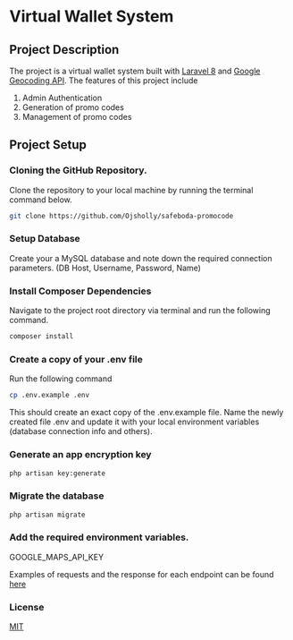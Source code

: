 # Virtual Wallet System

## Project Description

The project is a virtual wallet system built with [Laravel 8](https://laravel.com) and [Google Geocoding API](https://developers.google.com/maps/documentation/geocoding/start). The features of this project include

1. Admin Authentication
2. Generation of promo codes
3. Management of promo codes

## Project Setup

### Cloning the GitHub Repository.

Clone the repository to your local machine by running the terminal command below.

```bash
git clone https://github.com/Ojsholly/safeboda-promocode
```

### Setup Database

Create your a MySQL database and note down the required connection parameters. (DB Host, Username, Password, Name)

### Install Composer Dependencies

Navigate to the project root directory via terminal and run the following command.

```bash
composer install
```

### Create a copy of your .env file

Run the following command

```bash
cp .env.example .env
```

This should create an exact copy of the .env.example file. Name the newly created file .env and update it with your local environment variables (database connection info and others).

### Generate an app encryption key

```bash
php artisan key:generate
```

### Migrate the database

```bash
php artisan migrate
```

### Add the required environment variables.

GOOGLE_MAPS_API_KEY

Examples of requests and the response for each endpoint can be found [here](https://documenter.getpostman.com/view/7024254/TVep98T3)

### License

[MIT](https://choosealicense.com/licenses/mit/)
